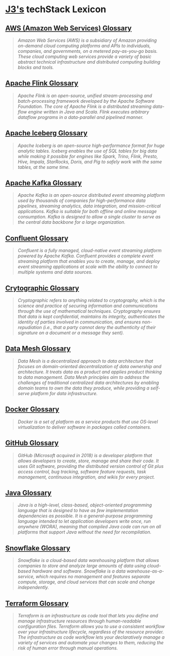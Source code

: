 # [J3's](https://linkedin.com/in/jeffreyjonathanjennings) techStack Lexicon

## [AWS (Amazon Web Services) Glossary](./aws-glossary.md)
> _Amazon Web Services (AWS) is a subsidiary of Amazon providing on-demand cloud computing platforms and APIs to individuals, companies, and governments, on a metered pay-as-you-go basis.  These cloud computing web services provide a variety of basic abstract technical infrastructure and distributed computing building blocks and tools._

## [Apache Flink Glossary](./apache-flink-glossary.md)
> _Apache Flink is an open-source, unified stream-processing and batch-processing framework developed by the Apache Software Foundation.  The core of Apache Flink is a distributed streaming data-flow engine written in Java and Scala.  Flink executes arbitrary dataflow programs in a data-parallel and pipelined manner._

## [Apache Iceberg Glossary](./apache-iceberg-glossary.md)
> _Apache Iceberg is an open-source high-performance format for huge analytic tables. Iceberg enables the use of SQL tables for big data while making it possible for engines like Spark, Trino, Flink, Presto, Hive, Impala, StarRocks, Doris, and Pig to safely work with the same tables, at the same time._

## [Apache Kafka Glossary](./apache-kafka-glossary.md)
> _Apache Kafka is an open-source distributed event streaming platform used by thousands of companies for high-performance data pipelines, streaming analytics, data integration, and mission-critical applications.  Kafka is suitable for both offline and online message consumption.  Kafka is designed to allow a single cluster to serve as the central data backbone for a large organization._

## [Confluent Glossary](./confluent-glossary.md)
> _Confluent is a fully managed, cloud-native event streaming platform powered by Apache Kafka.  Confluent provides a complete event streaming platform that enables you to create, manage, and deploy event streaming applications at scale with the ability to connect to multiple systems and data sources._

## [Crytographic Glossary](./cryptographic-glossary.md)
> _Cryptographic refers to anything related to cryptography, which is the science and practice of securing information and communications through the use of mathematical techniques.  Cryptography ensures that data is kept confidential, maintains its integrity, authenticates the identity of parties involved in communication, and ensures non-repudiation (i.e., that a party cannot deny the authenticity of their signature on a document or a message they sent)._

## [Data Mesh Glossary](./data-mesh-glossary.md)
> _Data Mesh is a decentralized approach to data architecture that focuses on domain-oriented decentralization of data ownership and architecture.  It treats data as a product and applies product thinking to data management.  Data Mesh principles aim to address the challenges of traditional centralized data architectures by enabling domain teams to own the data they produce, while providing a self-serve platform for data infrastructure._

## [Docker Glossary](./docker-glossary.md)
> _Docker is a set of platform as a service products that use OS-level virtualization to deliver software in packages called containers._

## [GitHub Glossary](./github-glossary.md)
> _GitHub (Microsoft acquired in 2018) is a developer platform that allows developers to create, store, manage and share their code.  It uses Git software, providing the distributed version control of Git plus access control, bug tracking, software feature requests, task management, continuous integration, and wikis for every project._

## [Java Glossary](./java-glossary.md)
> _Java is a high-level, class-based, object-oriented programming language that is designed to have as few implementation dependencies as possible.  It is a general-purpose programming language intended to let application developers write once, run anywhere (WORA), meaning that compiled Java code can run on all platforms that support Java without the need for recompilation._

## [Snowflake Glossary](./snowflake-glossary.md)
> _Snowflake is a cloud-based data warehousing platform that allows companies to store and analyze large amounts of data using cloud-based hardware and software.  Snowflake is a data warehouse-as-a-service, which requires no management and features separate compute, storage, and cloud services that can scale and change independently._

## [Terraform Glossary](./terraform-glossary.md)
> _Terraform is an infrastructure as code tool that lets you define and manage infrastructure resources through human-readable configuration files.  Terraform allows you to use a consistent workflow over your infrastructure lifecycle, regardless of the resource provider.  The infrastructure as code workflow lets your declaratively manage a variety of services and automate your changes to them, reducing the risk of human error through manual operations._